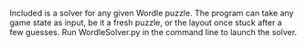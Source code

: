 Included is a solver for any given Wordle puzzle. The program can take any game state as input, be it a fresh puzzle, or the layout once stuck after a few guesses. Run WordleSolver.py in the command line to launch the solver.
